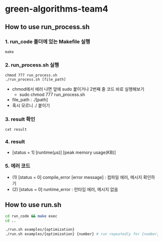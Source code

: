 # green-algorithms-team4

## How to use run_process.sh

### 1. run_code 폴더에 있는 Makefile 실행
```shell
make
```

### 2. run_process.sh 실행
```shell
chmod 777 run_process.sh
./run_process.sh [file_path]
```
* chmod에서 에러 나면 앞에 sudo 붙이거나 2번째 줄 코드 바로 실행해보기
  * sudo chmod 777 run_process.sh
* file_path : ./[path]
* 혹시 모르니 ./ 붙이기

### 3. result 확인

```shell
cat result
```

### 4. result
* [status = 1] [runtime(μs)] [peak memory usage(KB)]

### 5. 에러 코드
* (1) [status = 0] compile_error [error message] : 컴파일 에러, 메시지 확인하기
* (2) [status = 0] runtime_error : 런타임 에러, 메시지 없음

## How to use run.sh

```bash
cd run_code && make exec
cd ..

./run.sh examples/{optimization}
./run.sh examples/{optimization} {number} # run repeatedly for {number} times
```
